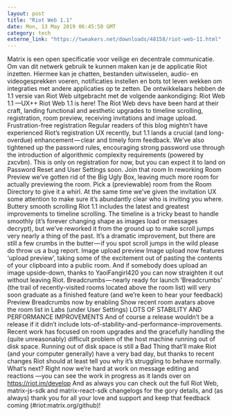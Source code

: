 ```yaml
---
layout: post
title: "Riot Web 1.1"
date: Mon, 13 May 2019 06:45:50 GMT
category: tech
externe_link: "https://tweakers.net/downloads/48158/riot-web-11.html"
---
```


Matrix is een open specificatie voor veilige en decentrale communicatie. Om van dit netwerk gebruik te kunnen maken kan je de applicatie Riot inzetten. Hiermee kan je chatten, bestanden uitwisselen, audio- en videogesprekken voeren, notificaties instellen en bots tot leven wekken om integraties met andere applicaties op te zetten. De ontwikkelaars hebben de 1.1 versie van Riot Web uitgebracht met de volgende aankondiging: Riot Web 1.1 —UX++ Riot Web 1.1 is here! The Riot Web devs have been hard at their craft, landing functional and aesthetic upgrades to timeline scrolling, registration, room preview, receiving invitations and image upload. Frustration-free registration Regular readers of this blog mightn’t have experienced Riot’s registration UX recently, but 1.1 lands a crucial (and long-overdue) enhancement — clear and timely form feedback. We’ve also tightened up the password rules, encouraging strong password use through the introduction of algorithmic complexity requirements (powered by zxcvbn). This is only on registration for now, but you can expect it to land on Password Reset and User Settings soon. Join that room In reworking Room Preview we’ve gotten rid of the Big Ugly Box, leaving much more room for actually previewing the room. Pick a (previewable) room from the Room Directory to give it a whirl. At the same time we’ve given the invitation UX some attention to make sure it’s abundantly clear who is inviting you where. Buttery smooth scrolling Riot 1.1 includes the latest and greatest improvements to timeline scrolling. The timeline is a tricky beast to handle smoothly (it’s forever changing shape as images load or messages decrypt), but we’ve reworked it from the ground up to make scroll jumps very nearly a thing of the past. It’s a dramatic improvement, but there are still a few crumbs in the butter — if you spot scroll jumps in the wild please do throw us a bug report. Image upload preview Image upload now features ‘upload preview’, taking some of the excitement out of pasting the contents of your clipboard into a public room. And if somebody does upload an image upside-down, thanks to YaoiFangirl420 you can now straighten it out without leaving Riot. Breadcrumbs — nearly ready for launch ‘Breadcrumbs’ (the trail of recently-visited rooms located above the room list) will very soon graduate as a finished feature (and we’re keen to hear your feedback) Preview Breadcrumbs now by enabling Show recent room avatars above the room list in Labs (under User Settings) LOTS OF STABILITY AND PERFORMANCE IMPROVEMENTS And of course a release wouldn’t be a release if it didn’t include lots-of-stability-and-performance-improvements. Recent work has focused on room upgrades and the gracefully handling the (quite unreasonably) difficult problem of the host machine running out of disk space. Running out of disk space is still a Bad Thing that’ll make Riot (and your computer generally) have a very bad day, but thanks to recent changes Riot should at least tell you why it’s struggling to behave normally. What’s next? Right now we’re hard at work on message editing and reactions —you can see the work in progress as it lands over on https://riot.im/develop And as always you can check out the full Riot Web, matrix-js-sdk and matrix-react-sdk changelogs for the gory details, and (as always) thank you for all your love and support and keep that feedback coming (#riot:matrix.org/github)!<img src="http://feeds.feedburner.com/~r/tweakers/mixed/~4/8XiGjuClBtY" height="1" width="1" alt=""/>
